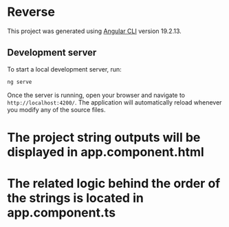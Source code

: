 # Reverse

This project was generated using [Angular CLI](https://github.com/angular/angular-cli) version 19.2.13.

## Development server

To start a local development server, run:

```bash
ng serve
```

Once the server is running, open your browser and navigate to `http://localhost:4200/`. The application will automatically reload whenever you modify any of the source files.


# The project string outputs will be displayed in app.component.html
# The related logic behind the order of the strings is located in app.component.ts

 
 


